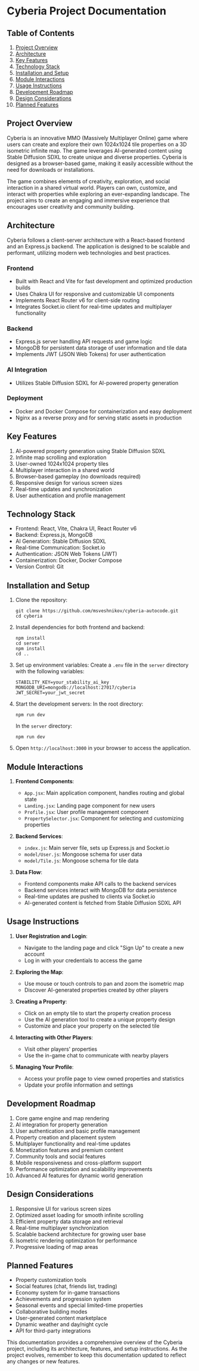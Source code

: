 # Cyberia Project Documentation

## Table of Contents

1. [Project Overview](#project-overview)
2. [Architecture](#architecture)
3. [Key Features](#key-features)
4. [Technology Stack](#technology-stack)
5. [Installation and Setup](#installation-and-setup)
6. [Module Interactions](#module-interactions)
7. [Usage Instructions](#usage-instructions)
8. [Development Roadmap](#development-roadmap)
9. [Design Considerations](#design-considerations)
10. [Planned Features](#planned-features)

## Project Overview

Cyberia is an innovative MMO (Massively Multiplayer Online) game where users can create and explore
their own 1024x1024 tile properties on a 3D isometric infinite map. The game leverages AI-generated
content using Stable Diffusion SDXL to create unique and diverse properties. Cyberia is designed as
a browser-based game, making it easily accessible without the need for downloads or installations.

The game combines elements of creativity, exploration, and social interaction in a shared virtual
world. Players can own, customize, and interact with properties while exploring an ever-expanding
landscape. The project aims to create an engaging and immersive experience that encourages user
creativity and community building.

## Architecture

Cyberia follows a client-server architecture with a React-based frontend and an Express.js backend.
The application is designed to be scalable and performant, utilizing modern web technologies and
best practices.

### Frontend

-   Built with React and Vite for fast development and optimized production builds
-   Uses Chakra UI for responsive and customizable UI components
-   Implements React Router v6 for client-side routing
-   Integrates Socket.io client for real-time updates and multiplayer functionality

### Backend

-   Express.js server handling API requests and game logic
-   MongoDB for persistent data storage of user information and tile data
-   Implements JWT (JSON Web Tokens) for user authentication

### AI Integration

-   Utilizes Stable Diffusion SDXL for AI-powered property generation

### Deployment

-   Docker and Docker Compose for containerization and easy deployment
-   Nginx as a reverse proxy and for serving static assets in production

## Key Features

1. AI-powered property generation using Stable Diffusion SDXL
2. Infinite map scrolling and exploration
3. User-owned 1024x1024 property tiles
4. Multiplayer interaction in a shared world
5. Browser-based gameplay (no downloads required)
6. Responsive design for various screen sizes
7. Real-time updates and synchronization
8. User authentication and profile management

## Technology Stack

-   Frontend: React, Vite, Chakra UI, React Router v6
-   Backend: Express.js, MongoDB
-   AI Generation: Stable Diffusion SDXL
-   Real-time Communication: Socket.io
-   Authentication: JSON Web Tokens (JWT)
-   Containerization: Docker, Docker Compose
-   Version Control: Git

## Installation and Setup

1. Clone the repository:

    ```
    git clone https://github.com/msveshnikov/cyberia-autocode.git
    cd cyberia
    ```

2. Install dependencies for both frontend and backend:

    ```
    npm install
    cd server
    npm install
    cd ..
    ```

3. Set up environment variables: Create a `.env` file in the `server` directory with the following
   variables:

    ```
    STABILITY_KEY=your_stability_ai_key
    MONGODB_URI=mongodb://localhost:27017/cyberia
    JWT_SECRET=your_jwt_secret
    ```

4. Start the development servers: In the root directory:

    ```
    npm run dev
    ```

    In the `server` directory:

    ```
    npm run dev
    ```

5. Open `http://localhost:3000` in your browser to access the application.

## Module Interactions

1. **Frontend Components**:

    - `App.jsx`: Main application component, handles routing and global state
    - `Landing.jsx`: Landing page component for new users
    - `Profile.jsx`: User profile management component
    - `PropertySelector.jsx`: Component for selecting and customizing properties

2. **Backend Services**:

    - `index.js`: Main server file, sets up Express.js and Socket.io
    - `model/User.js`: Mongoose schema for user data
    - `model/Tile.js`: Mongoose schema for tile data

3. **Data Flow**:
    - Frontend components make API calls to the backend services
    - Backend services interact with MongoDB for data persistence
    - Real-time updates are pushed to clients via Socket.io
    - AI-generated content is fetched from Stable Diffusion SDXL API

## Usage Instructions

1. **User Registration and Login**:

    - Navigate to the landing page and click "Sign Up" to create a new account
    - Log in with your credentials to access the game

2. **Exploring the Map**:

    - Use mouse or touch controls to pan and zoom the isometric map
    - Discover AI-generated properties created by other players

3. **Creating a Property**:

    - Click on an empty tile to start the property creation process
    - Use the AI generation tool to create a unique property design
    - Customize and place your property on the selected tile

4. **Interacting with Other Players**:

    - Visit other players' properties
    - Use the in-game chat to communicate with nearby players

5. **Managing Your Profile**:
    - Access your profile page to view owned properties and statistics
    - Update your profile information and settings

## Development Roadmap

1. Core game engine and map rendering
2. AI integration for property generation
3. User authentication and basic profile management
4. Property creation and placement system
5. Multiplayer functionality and real-time updates
6. Monetization features and premium content
7. Community tools and social features
8. Mobile responsiveness and cross-platform support
9. Performance optimization and scalability improvements
10. Advanced AI features for dynamic world generation

## Design Considerations

1. Responsive UI for various screen sizes
2. Optimized asset loading for smooth infinite scrolling
3. Efficient property data storage and retrieval
4. Real-time multiplayer synchronization
5. Scalable backend architecture for growing user base
6. Isometric rendering optimization for performance
7. Progressive loading of map areas

## Planned Features

-   Property customization tools
-   Social features (chat, friends list, trading)
-   Economy system for in-game transactions
-   Achievements and progression system
-   Seasonal events and special limited-time properties
-   Collaborative building modes
-   User-generated content marketplace
-   Dynamic weather and day/night cycle
-   API for third-party integrations

This documentation provides a comprehensive overview of the Cyberia project, including its
architecture, features, and setup instructions. As the project evolves, remember to keep this
documentation updated to reflect any changes or new features.
